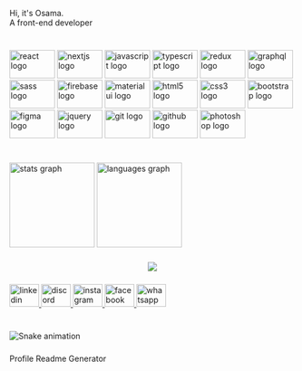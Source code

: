 <p align="left">Hi, it's Osama.<br>A front-end developer</p>

###

<br clear="both">

<div align="left">
  <img src="https://cdn.jsdelivr.net/gh/devicons/devicon/icons/react/react-original.svg" height="50" width="80" alt="react logo"  />
  <img src="https://cdn.jsdelivr.net/gh/devicons/devicon/icons/nextjs/nextjs-original.svg" height="50" width="80" alt="nextjs logo"  />
  <img src="https://cdn.jsdelivr.net/gh/devicons/devicon/icons/javascript/javascript-original.svg" height="50" width="80" alt="javascript logo"  />
  <img src="https://cdn.jsdelivr.net/gh/devicons/devicon/icons/typescript/typescript-original.svg" height="50" width="80" alt="typescript logo"  />
  <img src="https://cdn.jsdelivr.net/gh/devicons/devicon/icons/redux/redux-original.svg" height="50" width="80" alt="redux logo"  />
  <img src="https://cdn.jsdelivr.net/gh/devicons/devicon/icons/graphql/graphql-plain.svg" height="50" width="80" alt="graphql logo"  />
  <img src="https://cdn.jsdelivr.net/gh/devicons/devicon/icons/sass/sass-original.svg" height="50" width="80" alt="sass logo"  />
  <img src="https://cdn.jsdelivr.net/gh/devicons/devicon/icons/firebase/firebase-plain.svg" height="50" width="80" alt="firebase logo"  />
  <img src="https://cdn.jsdelivr.net/gh/devicons/devicon/icons/materialui/materialui-original.svg" height="50" width="80" alt="materialui logo"  />
  <img src="https://cdn.jsdelivr.net/gh/devicons/devicon/icons/html5/html5-original.svg" height="50" width="80" alt="html5 logo"  />
  <img src="https://cdn.jsdelivr.net/gh/devicons/devicon/icons/css3/css3-original.svg" height="50" width="80" alt="css3 logo"  />
  <img src="https://cdn.jsdelivr.net/gh/devicons/devicon/icons/bootstrap/bootstrap-original.svg" height="50" width="80" alt="bootstrap logo"  />
  <img src="https://cdn.jsdelivr.net/gh/devicons/devicon/icons/figma/figma-original.svg" height="50" width="80" alt="figma logo"  />
  <img src="https://cdn.jsdelivr.net/gh/devicons/devicon/icons/jquery/jquery-original.svg" height="50" width="80" alt="jquery logo"  />
  <img src="https://cdn.jsdelivr.net/gh/devicons/devicon/icons/git/git-original.svg" height="50" width="80" alt="git logo"  />
  <img src="https://cdn.jsdelivr.net/gh/devicons/devicon/icons/github/github-original.svg" height="50" width="80" alt="github logo"  />
  <img src="https://cdn.jsdelivr.net/gh/devicons/devicon/icons/photoshop/photoshop-plain.svg" height="50" width="80" alt="photoshop logo"  />
</div>

###

<br clear="both">

<div align="left">
  <img src="https://github-readme-stats.vercel.app/api?hide_title=false&hide_rank=false&show_icons=true&include_all_commits=false&count_private=true&disable_animations=false&theme=radical&locale=en&hide_border=false&username=osama24680" height="150" alt="stats graph"  />
  <img src="https://github-readme-stats.vercel.app/api/top-langs?locale=en&hide_title=false&layout=compact&card_width=320&langs_count=6&theme=radical&hide_border=false&username=osama24680" height="150" alt="languages graph"  />
</div>

###

<div align="center">
  <img src="https://profile-counter.glitch.me/osama24680/count.svg?"  />
</div>

###

<div align="left">
  <a href="https://www.linkedin.com/in/osama-megahed-887b76201/" target="_blank">
    <img src="https://raw.githubusercontent.com/maurodesouza/profile-readme-generator/master/src/assets/icons/social/linkedin/default.svg" width="52" height="40" alt="linkedin logo"  />
  </a>
  <a href="discordapp.com/users/Osama-Megahed#6860" target="_blank">
    <img src="https://raw.githubusercontent.com/maurodesouza/profile-readme-generator/master/src/assets/icons/social/discord/default.svg" width="52" height="40" alt="discord logo"  />
  </a>
  <a href="https://www.instagram.com/osamamegahed123/" target="_blank">
    <img src="https://raw.githubusercontent.com/maurodesouza/profile-readme-generator/master/src/assets/icons/social/instagram/default.svg" width="52" height="40" alt="instagram logo"  />
  </a>
  <a href="https://www.facebook.com/profile.php?id=100010179812706" target="_blank">
    <img src="https://raw.githubusercontent.com/maurodesouza/profile-readme-generator/master/src/assets/icons/social/facebook/default.svg" width="52" height="40" alt="facebook logo"  />
  </a>
  <a href="https://wa.me/+201127796848" target="_blank">
    <img src="https://raw.githubusercontent.com/maurodesouza/profile-readme-generator/master/src/assets/icons/social/whatsapp/default.svg" width="52" height="40" alt="whatsapp logo"  />
  </a>
</div>

###

<br clear="both">

<img src="https://raw.githubusercontent.com/osama24680/osama24680/blob/output/snake.svg" alt="Snake animation" />

###
Profile Readme Generator
